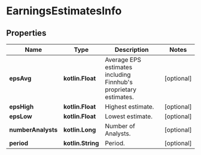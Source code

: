 
# EarningsEstimatesInfo

## Properties
Name | Type | Description | Notes
------------ | ------------- | ------------- | -------------
**epsAvg** | **kotlin.Float** | Average EPS estimates including Finnhub&#39;s proprietary estimates. |  [optional]
**epsHigh** | **kotlin.Float** | Highest estimate. |  [optional]
**epsLow** | **kotlin.Float** | Lowest estimate. |  [optional]
**numberAnalysts** | **kotlin.Long** | Number of Analysts. |  [optional]
**period** | **kotlin.String** | Period. |  [optional]



